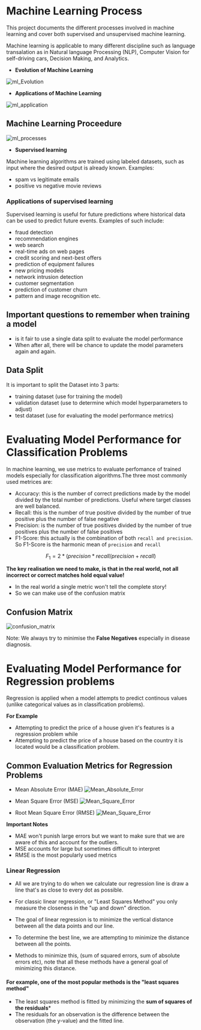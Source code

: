 # Machine Learning Process 
This project documents the different processes involved in machine learning and cover both supervised and unsupervised machine learning. 

Machine learning is applicable to many different discipline such as language transalation as in Natural language Processing (NLP), Computer Vision for self-driving cars, Decision Making, and Analytics.

- **Evolution of Machine Learning**

![ml_Evolution](./images/ai-ml-dl.png)

- **Applications of Machine Learning**

![ml_application](./images/ml_application.png) 

## Machine Learning Proceedure

![ml_processes](./images/ML_Process.png) 

- **Supervised learning**

Machine learning algorithms are trained using labeled datasets, such as input where the desired output is already known. Examples:

- spam vs legitimate emails
- positive vs negative movie reviews

### Applications of supervised learning
Supervised learning is useful for future predictions where historical data can be used to predict future events. Examples of such include:

- fraud detection 
- recommendation engines
- web search 
- real-time ads on web pages
- credit scoring and next-best offers
- prediction of equipment failures
- new pricing models
- network intrusion detection
- customer segmentation
- prediction of customer churn
- pattern and image recognition etc.

## Important questions to remember when training a model
- is it fair to use a single data split to evaluate the model performance
- When after all, there will be chance to update the model parameters again and again.

## Data Split

It is important to split the Dataset into 3 parts:
- training dataset (use for training the model)
- validation dataset (use to determine which model hyperparameters to adjust)
- test dataset (use for evaluating the model performance metrics)

# Evaluating Model Performance for Classification Problems

In machine learning, we use metrics to evaluate perfomance of trained models especially for classification algorithms.The three most commonly used metrices are:
- Accuracy: this is the number of correct predictions made by the model divided by the total number of predictions. Useful where target classes are well balanced.
- Recall: this is the number of true positive divided by the number of true positive plus the number of false negative 
- Precision: is the number of true positives divided by the number of true positives plus the number of false positives 
- F1-Score: this actually is the combination of both `recall and precision`. So F1-Score is the harmonic mean of `precision` and `recall`

$$ F_1 = 2* (precision * recall / precision + recall)  $$

**The key realisation we need to make, is that in the real world, not all incorrect or correct matches hold equal value!**

- In the real world a single metric won't tell the complete story!
- So we can make use of the confusion matrix

## Confusion Matrix

![confusion_matrix](./images/confusion_matrix2.png) 

Note: We always try to minimise the **False Negatives** especially in disease diagnosis.

# Evaluating Model Performance for Regression problems

Regression is applied when a model attempts to predict continous values (unlike categorical values as in classification problems).

**For Example** 
- Attempting to predict the price of a house given it's features is a regression problem while
- Attempting to predict the price of a house based on the country it is located would be a classification problem.

## Common Evaluation Metrics for Regression Problems

- Mean Absolute Error (MAE)
![Mean_Absolute_Error](./images/MAE.png)

- Mean Square Error (MSE)
![Mean_Square_Error](./images/MSE.png)

- Root Mean Square Error (RMSE)
![Mean_Square_Error](./images/RSM.png)
 

**Important Notes**
- MAE won't punish large errors but we want to make sure that we are aware of this and account for the outliers.
- MSE accounts for large but sometimes difficult to interpret
- RMSE is the most popularly used metrics 


### Linear Regression 

- All we are trying to do when we calculate our regression line is draw a line that's as close to every dot as possible. 
- For classic linear regression, or "Least Squares Method" you only measure the closeness in the "up and down" direction.

- The goal of linear regression is to minimize the vertical distance between all the data points and our line.

- To determine the best line, we are attempting to minimize the distance between all the points.

- Methods to minimize this, (sum of squared errors, sum of absolute errors etc), note that all these methods have a general goal of minimizing this distance.

#### For example, one of the most popular methods is the "least squares method"

- The least squares method is fitted by minimizing the **sum of squares of the residuals***
- The residuals for an observation is the difference between the observation (the y-value) and the fitted line.






